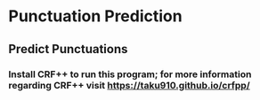 # Punctuation Prediction
## Predict Punctuations
### Install CRF++ to run this program; for more information regarding CRF++ visit https://taku910.github.io/crfpp/
